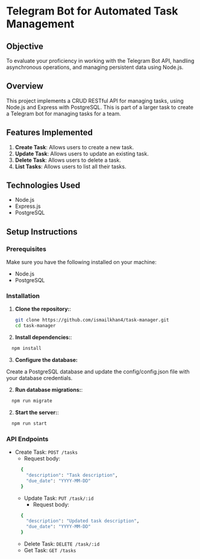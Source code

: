 # Telegram Bot for Automated Task Management

## Objective

To evaluate your proficiency in working with the Telegram Bot API, handling asynchronous operations, and managing persistent data using Node.js.

## Overview

This project implements a CRUD RESTful API for managing tasks, using Node.js and Express with PostgreSQL. This is part of a larger task to create a Telegram bot for managing tasks for a team.

## Features Implemented

1. **Create Task**: Allows users to create a new task.
2. **Update Task**: Allows users to update an existing task.
3. **Delete Task**: Allows users to delete a task.
4. **List Tasks**: Allows users to list all their tasks.

## Technologies Used

- Node.js
- Express.js
- PostgreSQL

## Setup Instructions

### Prerequisites

Make sure you have the following installed on your machine:

- Node.js
- PostgreSQL

### Installation

1. **Clone the repository:**:

   ```bash
   git clone https://github.com/ismailkhan4/task-manager.git
   cd task-manager

2. **Install dependencies:**:
  
  ```bash
    npm install
```
3. **Configure the database:**

Create a PostgreSQL database and update the config/config.json file with your database credentials.

2. **Run database migrations:**:
  
  ```bash
    npm run migrate
```
2. **Start the server:**:
  
  ```bash
    npm run start
```

### API Endpoints

- Create Task: `POST /tasks`
    - Request body:
  ```bash
    {
      "description": "Task description",
      "due_date": "YYYY-MM-DD"
    }
  ```
  - Update Task: `PUT /task/:id`
    - Request body:
  ```bash
    {
      "description": "Updated task description",
      "due_date": "YYYY-MM-DD"
    }
  ```
  - Delete Task: `DELETE /task/:id`
  - Get Task: `GET /tasks`
